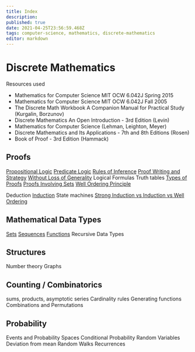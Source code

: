 ```yaml
---
title: Index
description: 
published: true
date: 2021-04-25T23:56:59.468Z
tags: computer-science, mathematics, discrete-mathematics
editor: markdown
---
```


# Discrete Mathematics
Resources used 
* Mathematics for Computer Science MIT OCW 6.042J Spring 2015
* Mathematics for Computer Science MIT OCW 6.042J Fall 2005
* The Discrete Math Workbook  A Companion Manual for Practical Study  (Kurgalin, Borzunov)
* Discrete Mathematics An Open Introduction - 3rd Edition (Levin)
* Mathematics for Computer Science (Lehman, Leighton, Meyer)
* Discrete Mathematics and Its Applications - 7th  and 8th Editions (Rosen)
* Book of Proof - 3rd Edition (Hammack)
## Proofs
[Propositional Logic](/mathematics/discrete-mathematics/propositional-logic)
[Predicate Logic](/mathematics/discrete-mathematics/predicate-logic)
[Rules of Inference](/mathematics/discrete-mathematics/rules-of-inference)
[Proof Writing and Strategy](/mathematics/discrete-mathematics/proof-writing-and-strategy)
[Without Loss of Generality](/mathematics/discrete-mathematics/without-loss-of-generality)
Logical Formulas
Truth tables
[Types of Proofs](/mathematics/discrete-mathematics/types-of-proofs)
[Proofs Involving Sets](/mathematics/discrete-mathematics/proof-involving-sets)
[Well Ordering Principle](/mathematics/discrete-mathematics/well-ordering-principle)

Deduction
[Induction](/mathematics/discrete-mathematics/mathematical-induction)
State machines
[Strong Induction vs Induction vs Well Ordering](/mathematics/discrete-mathematics/when-to-use-incomplete-induction-vs-strong-induction)

## Mathematical Data Types
[Sets](/mathematics/discrete-mathematics/sets)
[Sequences](/mathematics/discrete-mathematics/Sequences)
[Functions](/mathematics/discrete-mathematics/functions)
Recursive Data Types

## Structures
Number theory
Graphs

## Counting / Combinatorics
sums, products, asymptotic series
Cardinality rules
Generating functions
Combinations and Permutations

## Probability 
Events and Probability Spaces
Conditional Probability
Random Variables
Deviation from mean
Random Walks
Recurrences